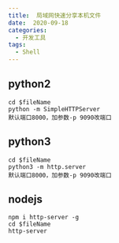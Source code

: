 ```yaml
---
title:  局域网快速分享本机文件
date:  2020-09-18
categories:
  - 开发工具
tags:
  - Shell
---
```


## python2

```shell
cd $fileName
python -m SimpleHTTPServer
默认端口8000，加参数-p 9090改端口
```

## python3
```shell
cd $fileName
python3 -m http.server
默认端口8000，加参数-p 9090改端口
```

## nodejs
```shell
npm i http-server -g
cd $fileName
http-server
```
